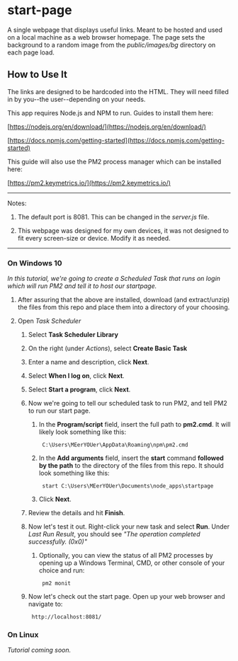 # start-page

A single webpage that displays useful links. Meant to be hosted and used on a local machine as a web browser homepage. The page sets the background to a random image from the *public/images/bg* directory on each page load. 



## How to Use It

The links are designed to be hardcoded into the HTML. They will need filled in by you--the user--depending on your needs.

This app requires Node.js and NPM to run. Guides to install them here:

[https://nodejs.org/en/download/](https://nodejs.org/en/download/)

[https://docs.npmjs.com/getting-started](https://docs.npmjs.com/getting-started)

This guide will also use the PM2 process manager which can be installed here:

[https://pm2.keymetrics.io/](https://pm2.keymetrics.io/)

---

Notes: 

1. The default port is 8081. This can be changed in the *server.js* file.

2. This webpage was designed for my own devices, it was not designed to fit every screen-size or device. Modify it as needed.

---

### On Windows 10

*In this tutorial, we're going to create a Scheduled Task that runs on login which will run PM2 and tell it to host our startpage.*

1. After assuring that the above are installed, download (and extract/unzip) the files from this repo and place them into a directory of your choosing.

2. Open *Task Scheduler*
    1. Select **Task Scheduler Library**
    2. On the right (under *Actions*), select **Create Basic Task**
    3. Enter a name and description, click **Next**.
    4. Select **When I log on**, click **Next**.
    5. Select **Start a program**, click **Next**.
    6. Now we're going to tell our scheduled task to run PM2, and tell PM2 to run our start page.
        1. In the **Program/script** field, insert the full path to **pm2.cmd**. It will likely look something like this:

                C:\Users\MEerYOUer\AppData\Roaming\npm\pm2.cmd

        2. In the **Add arguments** field, insert the **start** command **followed by the path** to the directory of the files from this repo. It should look something like this:

                start C:\Users\MEerYOUer\Documents\node_apps\startpage

        3. Click **Next**.

    7. Review the details and hit **Finish**.
    8. Now let's test it out. Right-click your new task and select **Run**. Under *Last Run Result*, you should see *"The operation completed successfully. (0x0)"*
        1. Optionally, you can view the status of all PM2 processes by opening up a Windows Terminal, CMD, or other console of your choice and run:

                pm2 monit

    9. Now let's check out the start page. Open up your web browser and navigate to:

            http://localhost:8081/

### On Linux

*Tutorial coming soon.*
